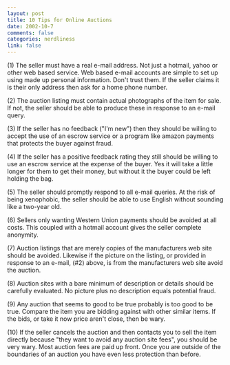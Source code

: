 ```yaml
--- 
layout: post
title: 10 Tips for Online Auctions
date: 2002-10-7
comments: false
categories: nerdliness
link: false
---
```

(1) The seller must have a real e-mail address. Not just a hotmail, yahoo or other web based service. Web based e-mail accounts are simple to set up using made up personal information. Don't trust them. If the seller claims it is their only address then ask for a home phone number.

(2) The auction listing must contain actual photographs of the item for sale. If not, the seller should be able to produce these in response to an e-mail query.

(3) If the seller has no feedback ("I'm new") then they should be willing to accept the use of an escrow service or a program like amazon payments that protects the buyer against fraud.

(4) If the seller has a positive feedback rating they still should be willing to use an escrow service at the expense of the buyer. Yes it will take a little longer for them to get their money, but without it the buyer could be left holding the bag.

(5) The seller should promptly respond to all e-mail queries. At the risk of being xenophobic, the seller should be able to use English without sounding like a two-year old.

(6) Sellers only wanting Western Union payments should be avoided at all costs. This coupled with a hotmail account gives the seller complete anonymity.

(7) Auction listings that are merely copies of the manufacturers web site should be avoided. Likewise if the picture on the listing, or provided in response to an e-mail, (#2) above, is from the manufacturers web site avoid the auction.

(8) Auction sites with a bare minimum of description or details should be carefully evaluated. No picture plus no description equals potential fraud.

(9) Any auction that seems to good to be true probably is too good to be true. Compare the item you are bidding against with other similar items. If the bids, or take it now price aren't close, then be wary.

(10) If the seller cancels the auction and then contacts you to sell the item directly because "they want to avoid any auction site fees", you should be very wary. Most auction fees are paid up front. Once you are outside of the boundaries of an auction you have even less protection than before.
